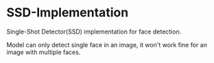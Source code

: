 # SSD-Implementation
Single-Shot Detector(SSD) implementation for face detection.

Model can only detect single face in an image, it won't work fine for an image with multiple faces.
